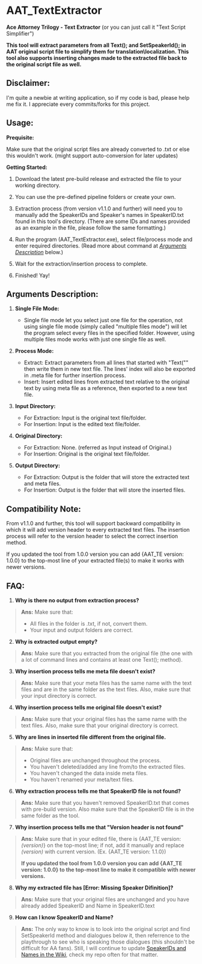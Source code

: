 # AAT_TextExtractor
**Ace Attorney Trilogy - Text Extractor** (or you can just call it "Text Script Simplifier")

**This tool will extract parameters from all Text(); and SetSpeakerId(); in AAT original script file to simplify them for translation\localization. 
This tool also supports inserting changes made to the extracted file back to the original script file as well.**

## Disclaimer:
I'm quite a newbie at writing application, so if my code is bad, please help me fix it. I appreciate every commits/forks for this project.

## Usage:
**Prequisite:**

Make sure that the original script files are already converted to .txt or else this wouldn't work. (might support auto-conversion for later updates)

**Getting Started:**
1. Download the latest pre-build release and extracted the file to your working directory.

2. You can use the pre-defined pipeline folders or create your own.

3. Extraction process (from version v1.1.0 and further) will need you to manually add the SpeakerIDs and Speaker's names in SpeakerID.txt found in this tool's directory.
(There are some IDs and names provided as an example in the file, please follow the same formatting.)

4. Run the program (AAT_TextExtractor.exe), select file/process mode and enter required directories. (Read more about command at [*Arguments Description*][Arguments Description] below.)

5. Wait for the extraction/insertion process to complete.

6. Finished! Yay!


## Arguments Description:

1. **Single File Mode:**
 
   - Single file mode let you select just one file for the operation, not using single file mode (simply called "multiple files mode") will let the program select every files in the specified folder. However, using multiple files mode works with just one single file as well.

2. **Process Mode:**
   - Extract: Extract parameters from all lines that started with "Text("" then write them in new text file. The lines' index will also be exported in .meta file for further insertion process.
   - Insert: Insert edited lines from extracted text relative to the original text by using meta file as a reference, then exported to a new text file.

3. **Input Directory:**
   - For Extraction: Input is the original text file/folder.
   - For Insertion: Input is the edited text file/folder.

4. **Original Directory:**
   - For Extraction: None. (referred as Input instead of Original.)
   - For Insertion: Original is the original text file/folder.

5. **Output Directory:**
   - For Extraction: Output is the folder that will store the extracted text and meta files.
   - For Insertion: Output is the folder that will store the inserted files.

## Compatibility Note:
From v1.1.0 and further, this tool will support backward compatibility in which it will add version header to every extracted text files. 
The insertion process will refer to the version header to select the correct insertion method.

If you updated the tool from 1.0.0 version you can add {AAT_TE version: 1.0.0} to the top-most line of your extracted file(s) to make it works with newer versions.

## FAQ:
1. **Why is there no output from extraction process?**
>**Ans:** Make sure that:
>- All files in the folder is .txt, if not, convert them.
>- Your input and output folders are correct.

2. **Why is extracted output empty?**
>**Ans:** Make sure that you extracted from the original file (the one with a lot of command lines and contains at least one Text(); method).

3. **Why insertion process tells me meta file doesn't exist?**
>**Ans:** Make sure that your meta files has the same name with the text files and are in the same folder as the text files. Also, make sure that your input directory is correct.

4. **Why insertion process tells me original file doesn't exist?**
>**Ans:** Make sure that your original files has the same name with the text files. Also, make sure that your original directory is correct.

5. **Why are lines in inserted file different from the original file.**
>**Ans:** Make sure that: 
>- Original files are unchanged throughout the process.
>- You haven't deleted/added any line from/to the extracted files.
>- You haven't changed the data inside meta files.
>- You haven't renamed your meta/text files.

6. **Why extraction process tells me that SpeakerID file is not found?**
>**Ans:** Make sure that you haven't removed SpeakerID.txt that comes with pre-build version. Also make sure that the SpeakerID file is in the same folder as the tool.

7. **Why insertion process tells me that "Version header is not found"**
>**Ans:** Make sure that in your edited file, there is {AAT_TE version: *(version)*} on the top-most line; if not, add it manually and replace *(version)* with current version. (Ex. {AAT_TE version: 1.1.0})
>
>**If you updated the tool from 1.0.0 version you can add {AAT_TE version: 1.0.0} to the top-most line to make it compatible with newer versions.**

8. **Why my extracted file has [Error: Missing Speaker Difinition]?**
>**Ans:** Make sure that your original files are unchanged and you have already added SpeakerID and Name in SpeakerID.text

9. **How can I know SpeakerID and Name?**
>**Ans:** The only way to know is to look into the original script and find SetSpeakerId method and dialogues below it, then referrence to the playthrough to see who is speaking those dialogues (this shouldn't be difficult for AA fans). Still, I will continue to update [SpeakerIDs and Names in the Wiki][Wiki SpeakerIDs and Names], check my repo often for that matter.

[Arguments Description]: https://github.com/MaFIaTH/AAT_TextExtractor/edit/main/README.md#arguments-description
[Wiki SpeakerIDs and Names]: https://github.com/MaFIaTH/AAT_TextExtractor/wiki#speakerids-and-names
